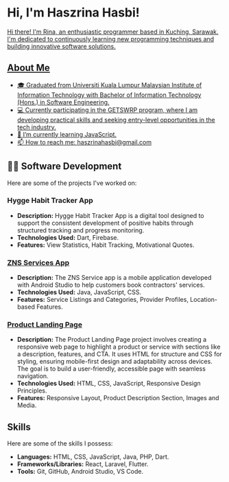 <h1>Hi, I'm Haszrina Hasbi! <br/><a href="https://github.com/haszrina"></h1>

Hi there! I'm Rina, an enthusiastic programmer based in Kuching, Sarawak. I'm dedicated to continuously learning new programming techniques and building innovative software solutions.

## About Me

- 🎓 Graduated from Universiti Kuala Lumpur Malaysian Institute of Information Technology with Bachelor of Information Technology (Hons.) in Software Engineering.
- 💻 Currently participating in the GETSWRP program, where I am developing practical skills and seeking entry-level opportunities in the tech industry.
- 🌱 I’m currently learning JavaScript.
- 📫 How to reach me: haszrinahasbi@gmail.com
  
## 👨‍💻 Software Development

Here are some of the projects I've worked on:
### Hygge Habit Tracker App
- **Description:** Hygge Habit Tracker App is a digital tool designed to support the consistent development of positive habits through structured tracking and progress monitoring.
- **Technologies Used:** Dart, Firebase.
- **Features:** View Statistics, Habit Tracking, Motivational Quotes.
  
### [ZNS Services App](https://github.com/haszrina/zns)
- **Description:** The ZNS Service app is a mobile application developed with Android Studio to help customers book contractors' services.
- **Technologies Used:** Java, JavaScript, CSS.
- **Features:**  Service Listings and Categories, Provider Profiles, Location-based Features.

### [Product Landing Page](https://github.com/haszrina/fcc-prodlandpg-cert4-rwd)
- **Description:** The Product Landing Page project involves creating a responsive web page to highlight a product or service with sections like a description, features, and CTA. It uses HTML for structure and CSS for styling, ensuring mobile-first design and adaptability across devices. The goal is to build a user-friendly, accessible page with seamless navigation.
- **Technologies Used:** HTML, CSS, JavaScript, Responsive Design Principles.
- **Features:** Responsive Layout, Product Description Section, Images and Media.

## Skills

Here are some of the skills I possess:

- **Languages:** HTML, CSS, JavaScript, Java, PHP, Dart.
- **Frameworks/Libraries:** React, Laravel, Flutter.
- **Tools:**  Git, GitHub, Android Studio, VS Code.
